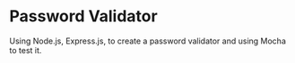 # Password Validator

Using Node.js, Express.js, to create a password validator and using Mocha to test it.
